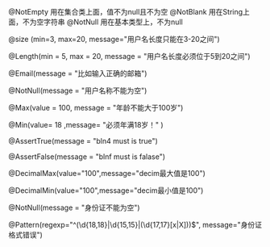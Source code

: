 @NotEmpty 用在集合类上面，值不为null且不为空
@NotBlank 用在String上面，不为空字符串
@NotNull  用在基本类型上，不为null

@size (min=3, max=20, message="用户名长度只能在3-20之间")

@Length(min = 5, max = 20, message = "用户名长度必须位于5到20之间")  

@Email(message = "比如输入正确的邮箱")  

@NotNull(message = "用户名称不能为空") 

@Max(value = 100, message = "年龄不能大于100岁") 

@Min(value= 18 ,message= "必须年满18岁！" )  

@AssertTrue(message = "bln4 must is true")
 
@AssertFalse(message = "blnf must is falase")

@DecimalMax(value="100",message="decim最大值是100")

@DecimalMin(value="100",message="decim最小值是100")

@NotNull(message = "身份证不能为空") 

@Pattern(regexp="^(\\d{18,18}|\\d{15,15}|(\\d{17,17}[x|X]))$", message="身份证格式错误")